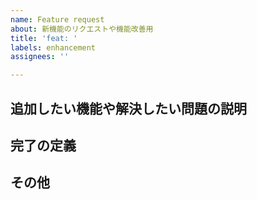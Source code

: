 ```yaml
---
name: Feature request
about: 新機能のリクエストや機能改善用
title: 'feat: '
labels: enhancement
assignees: ''

---
```


## 追加したい機能や解決したい問題の説明

## 完了の定義

## その他
